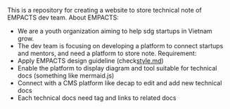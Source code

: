 This is a repository for creating a website to store technical note of EMPACTS dev team.
About EMPACTS:
- We are a youth organization aiming to help sdg startups in Vietnam grow.
- The dev team is focusing on developing a platform to connect startups and mentors, and need a platform to store note.
Requirement:
- Apply EMPACTS design guideline (check[style.md](style.md))
- Enable the platform to display diagram and tool suitable for technical docs (something like mermaid.js)
- Connect with a CMS platform like decap to edit and add new technical docs
- Each technical docs need tag and links to related docs